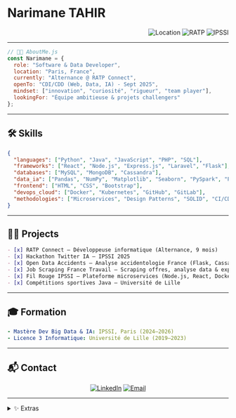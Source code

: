 # Narimane TAHIR

<div align="right">
  <img src="https://img.shields.io/badge/Paris,%20France-%230077B5?style=flat-square&logo=googlemaps&logoColor=white" alt="Location"/>
  <img src="https://img.shields.io/badge/Alternance%20RATP%20Connect-2024--2025-%2306B025?style=flat-square&logo=ratp&logoColor=white" alt="RATP"/>
  <img src="https://img.shields.io/badge/Mast%C3%A8re%20Dev%20Big%20Data%20%26%20IA-IPSSI-%231c1c1c?style=flat-square&logo=graduation-cap&logoColor=white" alt="IPSSI"/>
</div>

---

```js
// 👩‍💻 AboutMe.js
const Narimane = {
  role: "Software & Data Developer",
  location: "Paris, France",
  currently: "Alternance @ RATP Connect",
  openTo: "CDI/CDD (Web, Data, IA) - Sept 2025",
  mindset: ["innovation", "curiosité", "rigueur", "team player"],
  lookingFor: "Équipe ambitieuse & projets challengers"
};
```

---

## 🛠️ Skills

```json
{
  "languages": ["Python", "Java", "JavaScript", "PHP", "SQL"],
  "frameworks": ["React", "Node.js", "Express.js", "Laravel", "Flask"],
  "databases": ["MySQL", "MongoDB", "Cassandra"],
  "data_ia": ["Pandas", "NumPy", "Matplotlib", "Seaborn", "PySpark", "Power BI", "Salesforce Analytics"],
  "frontend": ["HTML", "CSS", "Bootstrap"],
  "devops_cloud": ["Docker", "Kubernetes", "GitHub", "GitLab"],
  "methodologies": ["Microservices", "Design Patterns", "SOLID", "CI/CD", "Unit Tests"]
}
```

---

## 👩‍💻 Projects

```markdown
- [x] RATP Connect — Développeuse informatique (Alternance, 9 mois)
- [x] Hackathon Twitter IA — IPSSI 2025
- [x] Open Data Accidents — Analyse accidentologie France (Flask, Cassandra, PySpark, Power BI, React)
- [x] Job Scraping France Travail — Scraping offres, analyse data & export CSV (BeautifulSoup, Selenium, Scrapy)
- [x] Fil Rouge IPSSI — Plateforme microservices (Node.js, React, Docker, Kubernetes) : posts, commentaires, modération, events
- [x] Compétitions sportives Java — Université de Lille
```

---

## 🎓 Formation

```yaml
- Mastère Dev Big Data & IA: IPSSI, Paris (2024–2026)
- Licence 3 Informatique: Université de Lille (2019–2023)
```

---

## 📬 Contact

<div align="center">

[![LinkedIn](https://img.shields.io/badge/LinkedIn-0077B5?logo=linkedin&logoColor=white)](https://www.linkedin.com/in/ton-profil)
[![Email](https://img.shields.io/badge/Email-D14836?logo=gmail&logoColor=white)](mailto:narimanethr@gmail.com)

</div>

---

<details>
<summary>✨ Extras</summary>

```txt
+ Passion pour l’innovation, la veille techno et les challenges
+ Soft skills : adaptabilité, communication, autonomie, esprit d’équipe
+ Anglais professionnel
```
</details>
